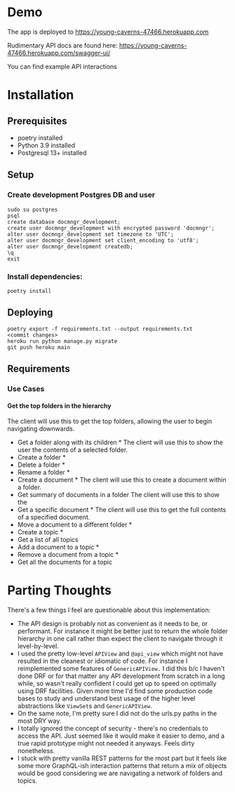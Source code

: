 # Demo
The app is deployed to https://young-caverns-47466.herokuapp.com

Rudimentary API docs are found here: https://young-caverns-47466.herokuapp.com/swagger-ui/

You can find example API interactions

# Installation

## Prerequisites
- poetry installed
- Python 3.9 installed
- Postgresql 13+ installed

## Setup

### Create development Postgres DB and user
```
sudo su postgres
psql
create database docmngr_development;
create user docmngr_development with encrypted password 'docmngr';
alter user docmngr_development set timezone to 'UTC';
alter user docmngr_development set client_encoding to 'utf8';
alter user docmngr_development createdb;
\q
exit
```

### Install dependencies:
```
poetry install
```

## Deploying
```
poetry export -f requirements.txt --output requirements.txt
<commit changes>
heroku run python manage.py migrate
git push heroku main
```

## Requirements
### Use Cases
#### Get the top folders in the hierarchy
The client will use this to get the top folders, allowing the user to begin navigating downwards.

- Get a folder along with its children *
The client will use this to show the user the contents of a selected folder.
- Create a folder *
- Delete a folder *
- Rename a folder *
- Create a document *
The client will use this to create a document within a folder.
- Get summary of documents in a folder
The client will use this to show the 
- Get a specific document *
The client will use this to get the full contents of a specified document.
- Move a document to a different folder *
- Create a topic *
- Get a list of all topics
- Add a document to a topic *
- Remove a document from a topic *
- Get all the documents for a topic

# Parting Thoughts
There's a few things I feel are questionable about this implementation:
- The API design is probably not as convenient as it needs to be, or performant. For instance it might be better just to return the whole folder hierarchy in one call rather than expect the client to navigate through it level-by-level.
- I used the pretty low-level `APIView` and `@api_view` which might not have resulted in the cleanest or idiomatic of code. For instance I reimplemented some features of `GenericAPIView.` I did this b/c I haven't done DRF or for that matter any API development from scratch in a long while, so wasn't really confident I could get up to speed on optimally using DRF facilities. Given more time I'd find some production code bases to study and understand best usage of the higher level abstractions like `ViewSet`s and `GenericAPIView`.
- On the same note, I'm pretty sure I did not do the urls.py paths in the most DRY way.
- I totally ignored the concept of security - there's no credentials to access the API. Just seemed like it would make it easier to demo, and a true rapid prototype might not needed it anyways. Feels dirty nonetheless.
- I stuck with pretty vanilla REST patterns for the most part but it feels like some more GraphQL-ish interaction patterns that return a mix of objects would be good considering we are navigating a network of folders and topics.
